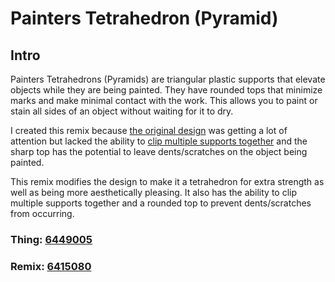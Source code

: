 # Painters Tetrahedron (Pyramid)

## Intro

Painters Tetrahedrons (Pyramids) are triangular plastic supports that elevate objects while they are being painted. They have rounded tops that minimize marks and make minimal contact with the work. This allows you to paint or stain all sides of an object without waiting for it to dry.

I created this remix because [the original design](https://www.thingiverse.com/thing:6415080) was getting a lot of attention but lacked the ability to [clip multiple supports together](https://www.woodcraft.com/product_images/painters-pyramid-10-pack-new-improved/5c408846776f6f68e00019ec/detail.jpg?c=1547733062) and the sharp top has the potential to leave dents/scratches on the object being painted.

This remix modifies the design to make it a tetrahedron for extra strength as well as being more aesthetically pleasing. It also has the ability to clip multiple supports together and a rounded top to prevent dents/scratches from occurring.

### Thing: [6449005](https://www.thingiverse.com/thing:6449005)
### Remix: [6415080](https://www.thingiverse.com/thing:6415080/remixes)